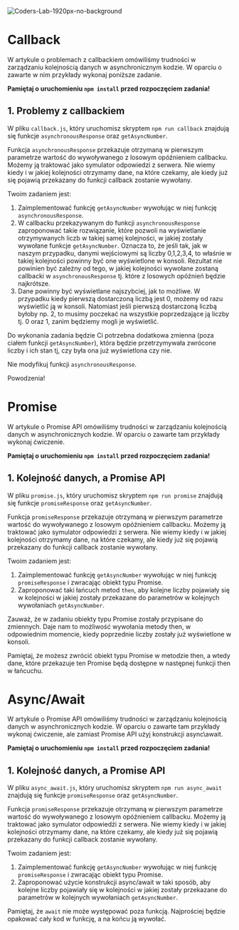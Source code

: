 ![Coders-Lab-1920px-no-background](https://user-images.githubusercontent.com/30623667/104709394-2cabee80-571f-11eb-9518-ea6a794e558e.png)


# Callback 

W artykule o problemach z callbackiem omówiliśmy trudności w zarządzaniu kolejnością danych w asynchronicznym kodzie. W oparciu o zawarte w nim przykłady wykonaj poniższe zadanie.

**Pamiętaj o uruchomieniu `npm install` przed rozpoczęciem zadania!**

## 1. Problemy z callbackiem

W pliku `callback.js`, który uruchomisz skryptem `npm run callback` znajdują się funkcje `asynchronousResponse` oraz `getAsyncNumber`. 

Funkcja `asynchronousResponse` przekazuje otrzymaną w pierwszym parametrze wartość do wywoływanego z losowym opóźnieniem callbacku. Możemy ją traktować jako symulator odpowiedzi z serwera. Nie wiemy kiedy i w jakiej kolejności otrzymamy dane, na które czekamy, ale kiedy już się pojawią przekazany do funkcji callback zostanie wywołany.

Twoim zadaniem jest:

1. Zaimplementować funkcję `getAsyncNumber` wywołując w niej funkcję `asynchronousResponse`.
2. W callbacku przekazywanym do funkcji `asynchronousResponse` zaproponować takie rozwiązanie, które pozwoli na wyświetlanie otrzymywanych liczb w takiej samej kolejności, w jakiej zostały wywołane funkcje `getAsyncNumber`. Oznacza to, że jeśli tak, jak w naszym przypadku, danymi wejściowymi są liczby 0,1,2,3,4, to właśnie w takiej kolejności powinny być one wyświetlone w konsoli. Rezultat nie powinien być zależny od tego, w jakiej kolejności wywołane zostaną callbacki w `asynchronousResponse` tj. które z losowych opóźnień będzie najkrótsze.
3. Dane powinny być wyświetlane najszybciej, jak to możliwe. W przypadku kiedy pierwszą dostarczoną liczbą jest 0, możemy od razu wyświetlić ją w konsoli. Natomiast jeśli pierwszą dostarczoną liczbą byłoby np. 2, to musimy poczekać na wszystkie poprzedzające ją liczby tj. 0 oraz 1, zanim będziemy mogli je wyświetlić.


Do wykonania zadania będzie Ci potrzebna dodatkowa zmienna (poza ciałem funkcji `getAsyncNumber`), która będzie przetrzymywała zwrócone liczby i ich stan tj, czy była ona już wyświetlona czy nie.

Nie modyfikuj funkcji `asynchronousResponse`.

Powodzenia!

# Promise 

W artykule o Promise API omówiliśmy trudności w zarządzaniu kolejnością danych w asynchronicznych kodzie. 
W oparciu o zawarte tam przykłady wykonaj ćwiczenie.

**Pamiętaj o uruchomieniu `npm install` przed rozpoczęciem zadania!**

## 1. Kolejność danych, a Promise API
W pliku `promise.js`, który uruchomisz skryptem `npm run promise` znajdują się funkcje `promiseResponse` oraz `getAsyncNumber`. 

Funkcja `promiseResponse` przekazuje otrzymaną w pierwszym parametrze wartość do wywoływanego z losowym opóźnieniem callbacku. Możemy ją traktować jako symulator odpowiedzi z serwera. Nie wiemy kiedy i w jakiej kolejności otrzymamy dane, na które czekamy, ale kiedy już się pojawią przekazany do funkcji callback zostanie wywołany.

Twoim zadaniem jest:

1. Zaimplementować funkcję `getAsyncNumber` wywołując w niej funkcję `promiseResponse` i zwracając obiekt typu Promise.
2. Zaproponować taki łańcuch metod `then`, aby kolejne liczby pojawiały się w kolejności w jakiej zostały przekazane do parametrów w kolejnych wywołaniach  `getAsyncNumber`.

Zauważ, że w zadaniu obiekty typu Promise zostały przypisane do zmiennych. Daje nam to możliwość wywołania metody then, w odpowiednim momencie, kiedy poprzednie liczby zostały już wyświetlone w konsoli.

Pamiętaj, że możesz zwrócić obiekt typu Promise w metodzie then, a wtedy dane, które przekazuje ten Promise będą dostępne w następnej funkcji then w łańcuchu.


# Async/Await 

W artykule o Promise API omówiliśmy trudności w zarządzaniu kolejnością danych w asynchronicznych kodzie. 
W oparciu o zawarte tam przykłady wykonaj ćwiczenie, ale zamiast Promise API użyj konstrukcji async\await.

**Pamiętaj o uruchomieniu `npm install` przed rozpoczęciem zadania!**

## 1. Kolejność danych, a Promise API
W pliku `async_await.js`, który uruchomisz skryptem `npm run async_await` znajdują się funkcje `promiseResponse` oraz `getAsyncNumber`. 

Funkcja `promiseResponse` przekazuje otrzymaną w pierwszym parametrze wartość do wywoływanego z losowym opóźnieniem callbacku. Możemy ją traktować jako symulator odpowiedźi z serwera. Nie wiemy kiedy i w jakiej kolejności otrzymamy dane, na które czekamy, ale kiedy już się pojawią przekazany do funkcji callback zostanie wywołany.

Twoim zadaniem jest:
1. Zaimplementować funkcję `getAsyncNumber` wywołując w niej funkcję `promiseResponse` i zwracając obiekt typu Promise.
2. Zaproponować użycie konstrukcji async/await w taki sposób, aby kolejne liczby pojawiały się w kolejności w jakiej zostały przekazane do parametrów w kolejnych wywołaniach  `getAsyncNumber`.

Pamiętaj, że `await` nie może występować poza funkcją. Najprościej będzie opakować cały kod w funkcję, a na końcu ją wywołać.